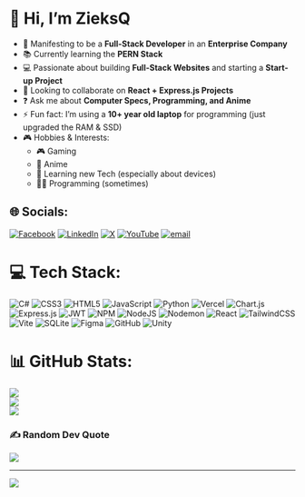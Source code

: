 # 👋 Hi, I’m ZieksQ  

- 🚀 Manifesting to be a **Full-Stack Developer** in an **Enterprise Company**  
- 📚 Currently learning the **PERN Stack**  
- 💻 Passionate about building **Full-Stack Websites** and starting a **Start-up Project**  
- 🤝 Looking to collaborate on **React + Express.js Projects**  
- ❓ Ask me about **Computer Specs, Programming, and Anime**  
- ⚡ Fun fact: I’m using a **10+ year old laptop** for programming (just upgraded the RAM & SSD)  
- 🎮 Hobbies & Interests:  
  - 🎮 Gaming  
  - 🎌 Anime  
  - 📱 Learning new Tech (especially about devices)  
  - 👨‍💻 Programming (sometimes)  

## 🌐 Socials:
[![Facebook](https://img.shields.io/badge/Facebook-%231877F2.svg?logo=Facebook&logoColor=white)](https://facebook.com/Larenjayacob) [![LinkedIn](https://img.shields.io/badge/LinkedIn-%230077B5.svg?logo=linkedin&logoColor=white)](https://linkedin.com/in/Laren-Jay-Acob) [![X](https://img.shields.io/badge/X-black.svg?logo=X&logoColor=white)](https://x.com/zieks01) [![YouTube](https://img.shields.io/badge/YouTube-%23FF0000.svg?logo=YouTube&logoColor=white)](https://youtube.com/@Zieksbloodmoon) [![email](https://img.shields.io/badge/Email-D14836?logo=gmail&logoColor=white)](mailto:acoblaren2006@gmail.com) 

# 💻 Tech Stack:
![C#](https://img.shields.io/badge/c%23-%23239120.svg?style=for-the-badge&logo=csharp&logoColor=white) ![CSS3](https://img.shields.io/badge/css3-%231572B6.svg?style=for-the-badge&logo=css3&logoColor=white) ![HTML5](https://img.shields.io/badge/html5-%23E34F26.svg?style=for-the-badge&logo=html5&logoColor=white) ![JavaScript](https://img.shields.io/badge/javascript-%23323330.svg?style=for-the-badge&logo=javascript&logoColor=%23F7DF1E) ![Python](https://img.shields.io/badge/python-3670A0?style=for-the-badge&logo=python&logoColor=ffdd54) ![Vercel](https://img.shields.io/badge/vercel-%23000000.svg?style=for-the-badge&logo=vercel&logoColor=white) ![Chart.js](https://img.shields.io/badge/chart.js-F5788D.svg?style=for-the-badge&logo=chart.js&logoColor=white) ![Express.js](https://img.shields.io/badge/express.js-%23404d59.svg?style=for-the-badge&logo=express&logoColor=%2361DAFB) ![JWT](https://img.shields.io/badge/JWT-black?style=for-the-badge&logo=JSON%20web%20tokens) ![NPM](https://img.shields.io/badge/NPM-%23CB3837.svg?style=for-the-badge&logo=npm&logoColor=white) ![NodeJS](https://img.shields.io/badge/node.js-6DA55F?style=for-the-badge&logo=node.js&logoColor=white) ![Nodemon](https://img.shields.io/badge/NODEMON-%23323330.svg?style=for-the-badge&logo=nodemon&logoColor=%BBDEAD) ![React](https://img.shields.io/badge/react-%2320232a.svg?style=for-the-badge&logo=react&logoColor=%2361DAFB) ![TailwindCSS](https://img.shields.io/badge/tailwindcss-%2338B2AC.svg?style=for-the-badge&logo=tailwind-css&logoColor=white) ![Vite](https://img.shields.io/badge/vite-%23646CFF.svg?style=for-the-badge&logo=vite&logoColor=white) ![SQLite](https://img.shields.io/badge/sqlite-%2307405e.svg?style=for-the-badge&logo=sqlite&logoColor=white) ![Figma](https://img.shields.io/badge/figma-%23F24E1E.svg?style=for-the-badge&logo=figma&logoColor=white) ![GitHub](https://img.shields.io/badge/github-%23121011.svg?style=for-the-badge&logo=github&logoColor=white) ![Unity](https://img.shields.io/badge/unity-%23000000.svg?style=for-the-badge&logo=unity&logoColor=white)
# 📊 GitHub Stats:
![](https://github-readme-stats.vercel.app/api?username=ZieksQ&theme=tokyonight&hide_border=false&include_all_commits=true&count_private=true)<br/>
![](https://nirzak-streak-stats.vercel.app/?user=ZieksQ&theme=tokyonight&hide_border=false)<br/>
![](https://github-readme-stats.vercel.app/api/top-langs/?username=ZieksQ&theme=tokyonight&hide_border=false&include_all_commits=true&count_private=true&layout=compact)

### ✍️ Random Dev Quote
![](https://quotes-github-readme.vercel.app/api?type=horizontal&theme=radical)

---
[![](https://visitcount.itsvg.in/api?id=ZieksQ&icon=0&color=0)](https://visitcount.itsvg.in)

<!-- Proudly created with GPRM ( https://gprm.itsvg.in ) -->
